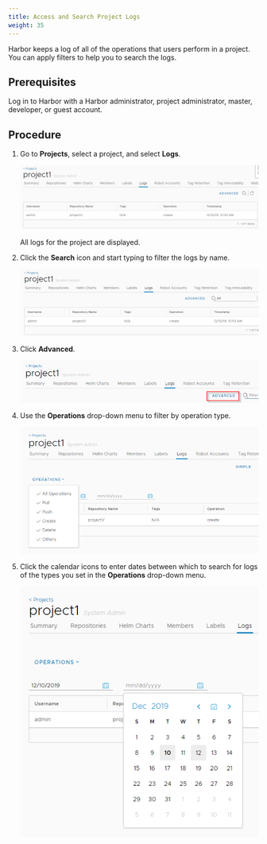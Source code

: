 ```yaml
---
title: Access and Search Project Logs
weight: 35
---
```


Harbor keeps a log of all of the operations that users perform in a project. You can apply filters to help you to search the logs.

## Prerequisites

Log in to Harbor with a Harbor administrator, project administrator, master, developer, or guest account.

## Procedure

1. Go to **Projects**, select a project, and select **Logs**.

    ![View logs](../../img/project-logs.png)

    All logs for the project are displayed.

1. Click the **Search** icon and start typing to filter the logs by name.
 
    ![Filter logs](../../img/log-filter.png)

1. Click **Advanced**.

    ![Advanced log search](../../img/log-search-advanced.png)

1. Use the **Operations** drop-down menu to filter by operation type.

    ![Search logs by operation type](../../img/new-project-log.png)

1. Click the calendar icons to enter dates between which to search for logs of the types you set in the **Operations** drop-down menu. 

    ![Filter logs by date](../../img/log-search-advanced-date.png)
